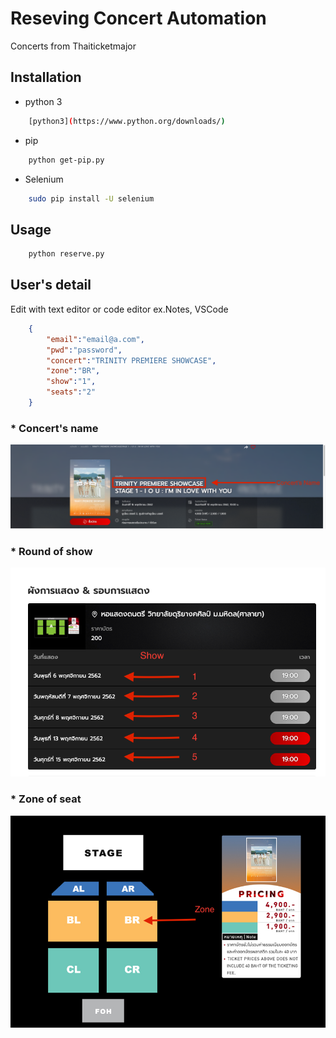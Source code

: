 # Reseving Concert Automation
Concerts from Thaiticketmajor


## Installation
* python 3
```bash
    [python3](https://www.python.org/downloads/)
```  

* pip
```bash
    python get-pip.py
```
    
* Selenium
```bash
    sudo pip install -U selenium
```

## Usage
```bash
    python reserve.py
```
    

## User's detail
Edit with text editor or code editor ex.Notes, VSCode
```json
    {
        "email":"email@a.com",
        "pwd":"password",
        "concert":"TRINITY PREMIERE SHOWCASE",
        "zone":"BR",
        "show":"1",
        "seats":"2"
    }
``` 
### * Concert's name
![name](/img/name.png)

### * Round of show
![show](/img/show.png)

### * Zone of seat
![zone](/img/zone.png)
